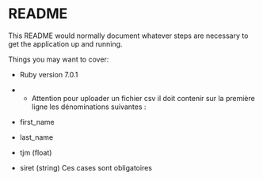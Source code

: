 # README

This README would normally document whatever steps are necessary to get the
application up and running.

Things you may want to cover:

* Ruby version 7.0.1

* * Attention pour uploader un fichier csv il doit contenir sur la première ligne les dénominations suivantes :

* first_name
* last_name
* tjm (float)
* siret (string)
Ces cases sont obligatoires 





